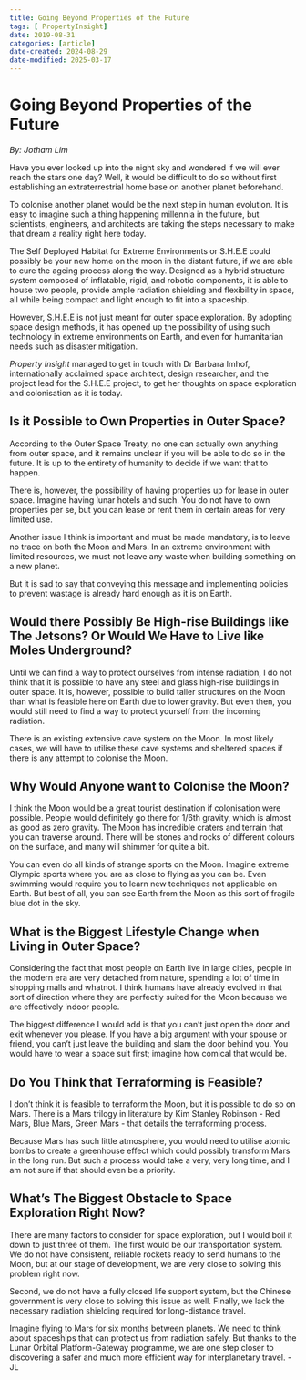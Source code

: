 ```yaml
---
title: Going Beyond Properties of the Future
tags: [ PropertyInsight]
date: 2019-08-31
categories: [article]
date-created: 2024-08-29
date-modified: 2025-03-17
---
```


# Going Beyond Properties of the Future

_By: Jotham Lim_

Have you ever looked up into the night sky and wondered if we will ever reach the stars one day? Well, it would be difficult to do so without first establishing an extraterrestrial home base on another planet beforehand.

To colonise another planet would be the next step in human evolution. It is easy to imagine such a thing happening millennia in the future, but scientists, engineers, and architects are taking the steps necessary to make that dream a reality right here today.

The Self Deployed Habitat for Extreme Environments or S.H.E.E could possibly be your new home on the moon in the distant future, if we are able to cure the ageing process along the way. Designed as a hybrid structure system composed of inflatable, rigid, and robotic components, it is able to house two people, provide ample radiation shielding and flexibility in space, all while being compact and light enough to fit into a spaceship.

However, S.H.E.E is not just meant for outer space exploration. By adopting space design methods, it has opened up the possibility of using such technology in extreme environments on Earth, and even for humanitarian needs such as disaster mitigation.

_Property Insight_ managed to get in touch with Dr Barbara Imhof, internationally acclaimed space architect, design researcher, and the project lead for the S.H.E.E project, to get her thoughts on space exploration and colonisation as it is today.

## Is it Possible to Own Properties in Outer Space?

According to the Outer Space Treaty, no one can actually own anything from outer space, and it remains unclear if you will be able to do so in the future. It is up to the entirety of humanity to decide if we want that to happen.

There is, however, the possibility of having properties up for lease in outer space. Imagine having lunar hotels and such. You do not have to own properties per se, but you can lease or rent them in certain areas for very limited use.

Another issue I think is important and must be made mandatory, is to leave no trace on both the Moon and Mars. In an extreme environment with limited resources, we must not leave any waste when building something on a new planet.

But it is sad to say that conveying this message and implementing policies to prevent wastage is already hard enough as it is on Earth.

## Would there Possibly Be High-rise Buildings like The Jetsons? Or Would We Have to Live like Moles Underground?

Until we can find a way to protect ourselves from intense radiation, I do not think that it is possible to have any steel and glass high-rise buildings in outer space. It is, however, possible to build taller structures on the Moon than what is feasible here on Earth due to lower gravity. But even then, you would still need to find a way to protect yourself from the incoming radiation.

There is an existing extensive cave system on the Moon. In most likely cases, we will have to utilise these cave systems and sheltered spaces if there is any attempt to colonise the Moon.

## Why Would Anyone want to Colonise the Moon?

I think the Moon would be a great tourist destination if colonisation were possible. People would definitely go there for 1/6th gravity, which is almost as good as zero gravity. The Moon has incredible craters and terrain that you can traverse around. There will be stones and rocks of different colours on the surface, and many will shimmer for quite a bit.

You can even do all kinds of strange sports on the Moon. Imagine extreme Olympic sports where you are as close to flying as you can be. Even swimming would require you to learn new techniques not applicable on Earth. But best of all, you can see Earth from the Moon as this sort of fragile blue dot in the sky.

## What is the Biggest Lifestyle Change when Living in Outer Space?

Considering the fact that most people on Earth live in large cities, people in the modern era are very detached from nature, spending a lot of time in shopping malls and whatnot. I think humans have already evolved in that sort of direction where they are perfectly suited for the Moon because we are effectively indoor people.

The biggest difference I would add is that you can’t just open the door and exit whenever you please. If you have a big argument with your spouse or friend, you can’t just leave the building and slam the door behind you. You would have to wear a space suit first; imagine how comical that would be.

## Do You Think that Terraforming is Feasible?

I don’t think it is feasible to terraform the Moon, but it is possible to do so on Mars. There is a Mars trilogy in literature by Kim Stanley Robinson - Red Mars, Blue Mars, Green Mars - that details the terraforming process.

Because Mars has such little atmosphere, you would need to utilise atomic bombs to create a greenhouse effect which could possibly transform Mars in the long run. But such a process would take a very, very long time, and I am not sure if that should even be a priority.

## What’s The Biggest Obstacle to Space Exploration Right Now?

There are many factors to consider for space exploration, but I would boil it down to just three of them. The first would be our transportation system. We do not have consistent, reliable rockets ready to send humans to the Moon, but at our stage of development, we are very close to solving this problem right now.

Second, we do not have a fully closed life support system, but the Chinese government is very close to solving this issue as well. Finally, we lack the necessary radiation shielding required for long-distance travel.

Imagine flying to Mars for six months between planets. We need to think about spaceships that can protect us from radiation safely. But thanks to the Lunar Orbital Platform-Gateway programme, we are one step closer to discovering a safer and much more efficient way for interplanetary travel. - JL
